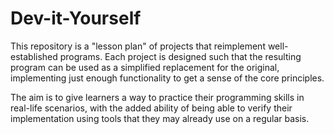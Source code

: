 # Dev-it-Yourself

This repository is a "lesson plan" of projects that reimplement well-established programs. Each project is designed such that the resulting program can be used as a simplified replacement for the original, implementing just enough functionality to get a sense of the core principles.

The aim is to give learners a way to practice their programming skills in real-life scenarios, with the added ability of being able to verify their implementation using tools that they may already use on a regular basis. 